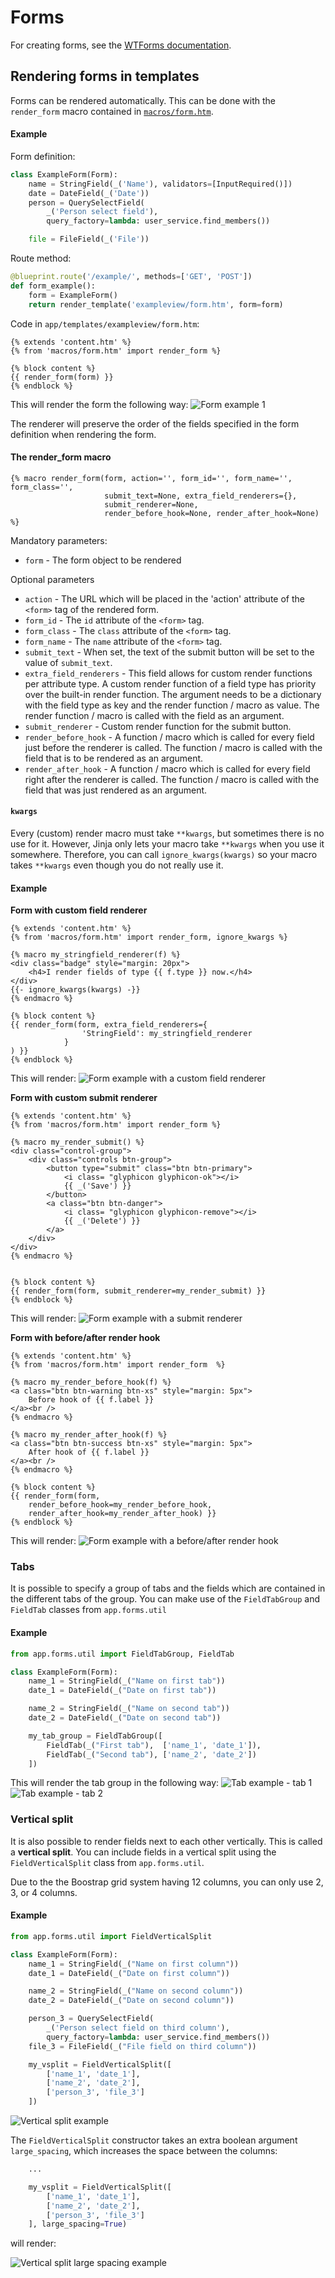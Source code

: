 # Forms

For creating forms, see the [WTForms documentation](https://wtforms.readthedocs.io/en/latest/).

## Rendering forms in templates

Forms can be rendered automatically.
This can be done with the `render_form` macro contained in [`macros/form.htm`](../templates/macros/form.htm).

#### Example

Form definition:
```python
class ExampleForm(Form):
    name = StringField(_('Name'), validators=[InputRequired()])
    date = DateField(_('Date'))
    person = QuerySelectField(
        _('Person select field'),
        query_factory=lambda: user_service.find_members())

    file = FileField(_('File'))
```

Route method:
```python
@blueprint.route('/example/', methods=['GET', 'POST'])
def form_example():
    form = ExampleForm()
    return render_template('exampleview/form.htm', form=form)
```

Code in `app/templates/exampleview/form.htm`:
```jinja
{% extends 'content.htm' %}
{% from 'macros/form.htm' import render_form %}

{% block content %}
{{ render_form(form) }}
{% endblock %}
```

This will render the form the following way:
![Form example 1](img/form_example1.png)

The renderer will preserve the order of the fields specified
in the form definition when rendering the form.

#### The render_form macro

```jinja
{% macro render_form(form, action='', form_id='', form_name='', form_class='',
                     submit_text=None, extra_field_renderers={},
                     submit_renderer=None,
                     render_before_hook=None, render_after_hook=None) %}
```
Mandatory parameters:
* ```form```    - The form object to be rendered

Optional parameters
* ```action```      - The URL which will be placed in the 'action' attribute of
                      the `<form>` tag of the rendered form.
* ```form_id```     - The `id` attribute of the `<form>` tag.
* ```form_class```  - The `class` attribute of the `<form>` tag.
* ```form_name```   - The `name` attribute of the `<form>` tag.
* ```submit_text```             - When set, the text of the submit button will
                                  be set to the value of `submit_text`.
* ```extra_field_renderers```   - This field allows for custom render functions per attribute type.
                                  A custom render function of a field type has priority over
                                  the built-in render function.
                                  The argument needs to be a dictionary with the field type as key
                                  and the render function / macro as value.
                                  The render function / macro is called with the field as an argument.
* ```submit_renderer```         - Custom render function for the submit button.
* ```render_before_hook```      - A function / macro which is called for every field just before the
                                  renderer is called.
                                  The function / macro is called with the field that is to be rendered
                                  as an argument.
* ```render_after_hook```       - A function / macro which is called for every field right after the
                                  renderer is called.
                                  The function / macro is called with the field that was just rendered as
                                  an argument.

#### `kwargs`

Every (custom) render macro must take `**kwargs`,
but sometimes there is no use for it.
However, Jinja only lets your macro take `**kwargs` when you use it somewhere.
Therefore, you can call `ignore_kwargs(kwargs)` so your macro
takes `**kwargs` even though you do not really use it.

#### Example

**Form with custom field renderer**


```jinja
{% extends 'content.htm' %}
{% from 'macros/form.htm' import render_form, ignore_kwargs %}

{% macro my_stringfield_renderer(f) %}
<div class="badge" style="margin: 20px">
    <h4>I render fields of type {{ f.type }} now.</h4>
</div>
{{- ignore_kwargs(kwargs) -}}
{% endmacro %}

{% block content %}
{{ render_form(form, extra_field_renderers={
                'StringField': my_stringfield_renderer
            }
) }}
{% endblock %}
```

This will render:
![Form example with a custom field renderer](img/form_extra_field_renderer.png)

**Form with custom submit renderer**


```jinja
{% extends 'content.htm' %}
{% from 'macros/form.htm' import render_form %}

{% macro my_render_submit() %}
<div class="control-group">
    <div class="controls btn-group">
        <button type="submit" class="btn btn-primary">
            <i class= "glyphicon glyphicon-ok"></i>
            {{ _('Save') }}
        </button>
        <a class="btn btn-danger">
            <i class= "glyphicon glyphicon-remove"></i>
            {{ _('Delete') }}
        </a>
    </div>
</div>
{% endmacro %}


{% block content %}
{{ render_form(form, submit_renderer=my_render_submit) }}
{% endblock %}
```

This will render:
![Form example with a submit renderer](img/form_submit_renderer.png)

**Form with before/after render hook**

```jinja
{% extends 'content.htm' %}
{% from 'macros/form.htm' import render_form  %}

{% macro my_render_before_hook(f) %}
<a class="btn btn-warning btn-xs" style="margin: 5px">
    Before hook of {{ f.label }}
</a><br />
{% endmacro %}

{% macro my_render_after_hook(f) %}
<a class="btn btn-success btn-xs" style="margin: 5px">
    After hook of {{ f.label }}
</a><br />
{% endmacro %}

{% block content %}
{{ render_form(form,
    render_before_hook=my_render_before_hook,
    render_after_hook=my_render_after_hook) }}
{% endblock %}
```

This will render:
![Form example with a before/after render hook](img/form_before_after_render_hook.png)

### Tabs

It is possible to specify a group of tabs and the fields which are contained in the
different tabs of the group.
You can make use of the `FieldTabGroup` and `FieldTab` classes from
`app.forms.util`

#### Example

```python
from app.forms.util import FieldTabGroup, FieldTab

class ExampleForm(Form):
    name_1 = StringField(_("Name on first tab"))
    date_1 = DateField(_("Date on first tab"))

    name_2 = StringField(_("Name on second tab"))
    date_2 = DateField(_("Date on second tab"))

    my_tab_group = FieldTabGroup([
        FieldTab(_("First tab"),  ['name_1', 'date_1']),
        FieldTab(_("Second tab"), ['name_2', 'date_2'])
    ])
```

This will render the tab group in the following way:
![Tab example - tab 1](img/form_tab_1.png)
![Tab example - tab 2](img/form_tab_2.png)


### Vertical split

It is also possible to render fields next to each other vertically.
This is called a **vertical split**.
You can include fields in a vertical split using the `FieldVerticalSplit`
class from `app.forms.util`.

Due to the the Boostrap grid system having 12 columns,
you can only use 2, 3, or 4 columns.

#### Example

```python
from app.forms.util import FieldVerticalSplit

class ExampleForm(Form):
    name_1 = StringField(_("Name on first column"))
    date_1 = DateField(_("Date on first column"))

    name_2 = StringField(_("Name on second column"))
    date_2 = DateField(_("Date on second column"))

    person_3 = QuerySelectField(
        _('Person select field on third column'),
        query_factory=lambda: user_service.find_members())
    file_3 = FileField(_("File field on third column"))

    my_vsplit = FieldVerticalSplit([
        ['name_1', 'date_1'],
        ['name_2', 'date_2'],
        ['person_3', 'file_3']
    ])
```

![Vertical split example](img/form_vsplit.png)

The `FieldVerticalSplit` constructor takes an extra boolean argument
`large_spacing`, which increases the space between the columns:

```python
    ...

    my_vsplit = FieldVerticalSplit([
        ['name_1', 'date_1'],
        ['name_2', 'date_2'],
        ['person_3', 'file_3']
    ], large_spacing=True)
```

will render:

![Vertical split large spacing example](img/form_vsplit_large_spacing.png)

